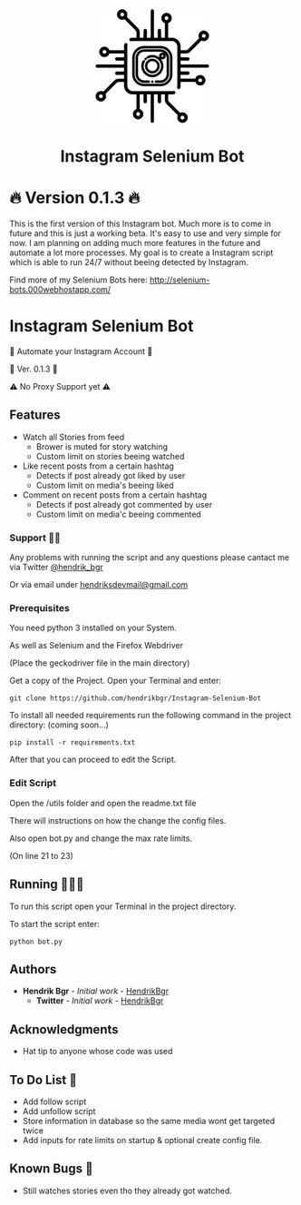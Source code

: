 <div align="center">
  <img src="./img/logo-icon.svg" alt="alt text" width="200px">
  <h1>Instagram Selenium Bot</h1>
</div>

# 🔥 Version 0.1.3 🔥

This is the first version of this Instagram bot. Much more is to come in future and this is just a working beta. It's easy to use and very simple for now. I am planning on adding much more features in the future and automate a lot more processes. My goal is to create a Instagram script which is able to run 24/7 without beeing detected by Instagram.

Find more of my Selenium Bots here: http://selenium-bots.000webhostapp.com/

# Instagram Selenium Bot

🚀 Automate your Instagram Account 🚀

📌 Ver. 0.1.3 📌

⚠ No Proxy Support yet ⚠️

## Features

* Watch all Stories from feed
    * Brower is muted for story watching
    * Custom limit on stories beeing watched
* Like recent posts from a certain hashtag
    * Detects if post already got liked by user
    * Custom limit on media's beeing liked
* Comment on recent posts from a certain hashtag
    * Detects if post already got commented by user
    * Custom limit on media'c beeing commented

### Support 👨‍💻

Any problems with running the script and any questions please cantact me via Twitter [@hendrik_bgr](https://twitter.com/Hendrik_bgr)

Or via email under [hendriksdevmail@gmail.com](mailto:hendriskdevmail@gmail.com)
### Prerequisites

You need python 3 installed on your System.

As well as Selenium and the Firefox Webdriver

(Place the geckodriver file in the main directory)

Get a copy of the Project. Open your Terminal and enter:

```
git clone https://github.com/hendrikbgr/Instagram-Selenium-Bot
```

To install all needed requirements run the following command in the project directory:
(coming soon...)

```
pip install -r requirements.txt
```

After that you can proceed to edit the Script.

### Edit Script

Open the /utils folder and open the readme.txt file

There will instructions on how the change the config files.

Also open bot.py and change the max rate limits.

(On line 21 to 23)

## Running 🏃🏽‍♂️

To run this script open your Terminal in the project directory.

To start the script enter:

```
python bot.py
```

## Authors

* **Hendrik Bgr** - *Initial work* - [HendrikBgr](https://github.com/hendrikbgr)
    * **Twitter** - *Initial work* - [HendrikBgr](https://twitter.com/hendrik_bgr)


## Acknowledgments

* Hat tip to anyone whose code was used

## To Do List 📝

* Add follow script
* Add unfollow script
* Store information in database so the same media wont get targeted twice
* Add inputs for rate limits on startup & optional create config file.

## Known Bugs 🐛

* Still watches stories even tho they already got watched.


